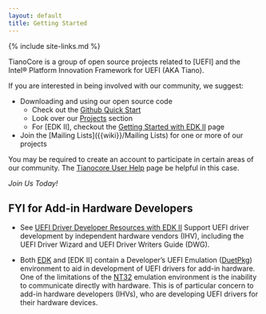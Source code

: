 ```yaml
---
layout: default
title: Getting Started
---
```

{% include site-links.md %}

TianoCore is a group of open source projects related to [UEFI] and
the Intel&reg; Platform Innovation Framework for UEFI (AKA Tiano).

If you are interested in being involved with our community, we suggest:

* Downloading and using our open source code
  * Check out the  [Github Quick Start]({{wiki}}/SourceForge-to-Github-Quick-Start)
  * Look over our [Projects]({{wiki}}/Additional-Projects) section 
  * For [EDK II], checkout the [Getting Started with EDK
    II]({{wiki}}/Getting%20Started%20with%20EDK%20II) page
* Join the [Mailing Lists]({{wiki}}/Mailing Lists) for one or more of our projects

You may be required to create an account to participate in certain
areas of our community. The [Tianocore User
Help]({{wiki}}/Tianocore%20User%20Help) page be helpful in this case.

*Join Us Today!*

## FYI for Add-in Hardware Developers

* See [UEFI Driver Developer Resources with EDK
  II]({{wiki}}/Driver_Developer) Support UEFI driver development by
  independent hardware vendors (IHV), including the UEFI Driver Wizard
  and UEFI Driver Writers Guide (DWG).

* Both [EDK]({{wiki}}/EDK) and [EDK II] contain a Developer’s UEFI
  Emulation ([DuetPkg]({{wiki}}/DuetPkg)) environment to aid in
  development of UEFI drivers for add-in hardware. One of the
  limitations of the [NT32]({{wiki}}/NT32) emulation environment is
  the inability to communicate directly with hardware. This is of
  particular concern to add-in hardware developers (IHVs), who are
  developing UEFI drivers for their hardware devices.

